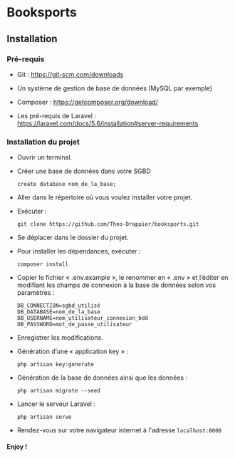 # Booksports

## Installation

### Pré-requis
* Git : https://git-scm.com/downloads

* Un système de gestion de base de données (MySQL par exemple)

* Composer : https://getcomposer.org/download/

* Les pré-requis de Laravel : https://laravel.com/docs/5.6/installation#server-requirements

### Installation du projet

* Ouvrir un terminal.

* Créer une base de données dans votre SGBD
    ```
    create database nom_de_la_base;
    ```

* Aller dans le répertoire où vous voulez installer votre projet.

* Exécuter :
    ```
    git clone https://github.com/Theo-Drappier/booksports.git
    ```

* Se déplacer dans le dossier du projet.

* Pour installer les dépendances, exécuter :
    ```
    composer install
    ```

* Copier le fichier « .env.example », le renommer en « .env » et l’éditer en modifiant les champs de connexion à la base de données selon vos paramètres :
    ```
    DB_CONNECTION=sgbd_utilisé
    DB_DATABASE=nom_de_la_base
    DB_USERNAME=nom_utilisateur_connexion_bdd
    DB_PASSWORD=mot_de_passe_utilisateur
    ```
* Enregistrer les modifications.

* Génération d’une « application key » :
    ```
    php artisan key:generate
    ```
* Génération de la base de données ainsi que les données :
    ```
    php artisan migrate --seed
    ```

* Lancer le serveur Laravel :
    ```
    php artisan serve
    ```

* Rendez-vous sur votre navigateur internet à l'adresse ```localhost:8000```

#### Enjoy !
